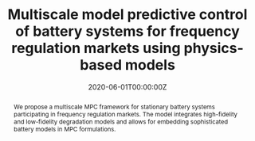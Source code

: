 ---
title: "Multiscale model predictive control of battery systems for frequency regulation markets using physics-based models"
tags: ['battery systems', 'model predictive control']
authors: ['Yankai Cao', 'Seong Beom Lee', 'Venkat R Subramanian', 'Victor M Zavala']
publication_types: ['article-journal']
publication: "*Journal of Process Control*"
abstract: We propose a multiscale MPC framework for stationary battery systems participating in frequency regulation markets. The model integrates high-fidelity and low-fidelity degradation models and allows for embedding sophisticated battery models in MPC formulations.
date: "2020-06-01T00:00:00Z"
publishDate: "2020-06-01T00:00:00Z"
url_pdf: ""
featured: false
projects: []
slides: ""
---